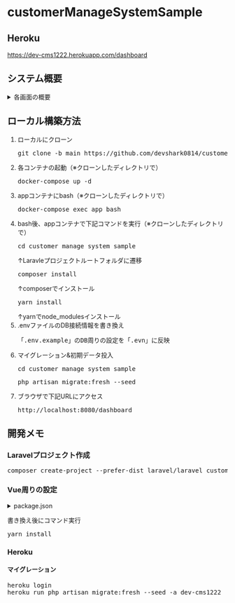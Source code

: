 # customerManageSystemSample

## Heroku
https://dev-cms1222.herokuapp.com/dashboard

## システム概要

<details>
<summary>各画面の概要</summary>

### 顧客登録画面
顧客の基本的な情報を登録
* バリデーションチェック（ざっくりVuetifyでチェック）
* APIを使用してDBに登録

### 顧客一覧画面
顧客登録画面で登録した情報を一覧で表示
* 行クリックで登録した詳細を表示
* APIを使用して更新処理
* Vueでcomponent化したものを使用

### 契約一覧画面
顧客と社員を紐づけて契約を一覧で表示し、かつ、本画面で登録可能
* 顧客と社員（担当者）の紐づけを一覧で表示
* 各契約のステータスを一覧で確認
* 各契約の情報を更新可能

### 顧客かんばん画面
各契約をステータス毎に表示
* Drag&Dropでカードの移動が可能
* ステータスに応じてカードのカラーが変動する
* ※本来はステータス更新すべきだが未実装

### 社員一覧画面
社員の登録、登録したデータを一覧で参照
* APIを使用して社員の新規登録
* APIを使用して社員の更新
* APIを使用して社員の削除
</details>

## ローカル構築方法

1. ローカルにクローン
    <pre>git clone -b main https://github.com/devshark0814/customerManageSystemSample.git</pre>
1. 各コンテナの起動（※クローンしたディレクトリで）
    <pre>docker-compose up -d</pre>
1. appコンテナにbash（※クローンしたディレクトリで）
    <pre>docker-compose exec app bash</pre>
1. bash後、appコンテナで下記コマンドを実行（※クローンしたディレクトリで）
    <pre>cd customer_manage_system_sample</pre>
    ↑Laravleプロジェクトルートフォルダに遷移
    <pre>composer install</pre>
    ↑composerでインストール
    <pre>yarn install</pre>
    ↑yarnでnode_modulesインストール
1. .envファイルのDB接続情報を書き換え
    <pre>「.env.example」のDB周りの設定を「.evn」に反映</pre>
1. マイグレーション&初期データ投入
    <pre>cd customer_manage_system_sample</pre>
    <pre>php artisan migrate:fresh --seed</pre>
1. ブラウザで下記URLにアクセス
    <pre>http://localhost:8080/dashboard</pre>


## 開発メモ
### Laravelプロジェクト作成
<pre>
composer create-project --prefer-dist laravel/laravel customer_manage_system_sample
</pre>

### Vue周りの設定

<details>
<summary>package.json</summary>

~~~ json
{
    "private": true,
    "scripts": {
        "dev": "yarn run development",
        "development": "mix",
        "watch": "mix watch",
        "watch-poll": "mix watch -- --watch-options-poll=1000",
        "hot": "mix watch --hot",
        "prod": "yarn run production",
        "production": "mix --production",
        "postinstall": "yarn run prod"
    },
    "devDependencies": {
        "@mdi/font": "^5.9.55",
        "axios": "^0.21",
        "cross-env": "^7.0",
        "deepmerge": "^4.2.2",
        "laravel-mix": "^6.0.19",
        "lodash": "^4.17.21",
        "postcss": "^8.2.15",
        "postcss-loader": "^5.3.0",
        "resolve-url-loader": "^4.0.0",
        "sass": "~1.32",
        "sass-loader": "^12.1.0",
        "vue": "^2.6.12",
        "vue-loader": "^15.9.5",
        "vue-router": "^3.5.1",
        "vue-template-compiler": "^2.6.12"
    },
    "dependencies": {
        "vuetify": "^2.5.8"
    }
}
~~~
</details>

書き換え後にコマンド実行
<pre>
yarn install
</pre>

### Heroku

#### マイグレーション
<pre>
heroku login
heroku run php artisan migrate:fresh --seed -a dev-cms1222
</pre>